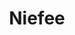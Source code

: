 ---
title: Niefee
github: https://github.com/Niefee
mode: dark
transition: 1s
score: 69.2
archetype:
- Minimalistic
---